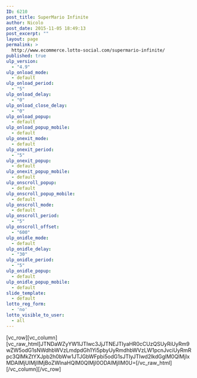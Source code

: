 ```yaml
---
ID: 6210
post_title: SuperMario Infinite
author: Nicolo
post_date: 2015-11-05 18:49:13
post_excerpt: ""
layout: page
permalink: >
  http://www.ecommerce.lotto-social.com/supermario-infinite/
published: true
ulp_version:
  - "4.9"
ulp_onload_mode:
  - default
ulp_onload_period:
  - "5"
ulp_onload_delay:
  - "0"
ulp_onload_close_delay:
  - "0"
ulp_onload_popup:
  - default
ulp_onload_popup_mobile:
  - default
ulp_onexit_mode:
  - default
ulp_onexit_period:
  - "5"
ulp_onexit_popup:
  - default
ulp_onexit_popup_mobile:
  - default
ulp_onscroll_popup:
  - default
ulp_onscroll_popup_mobile:
  - default
ulp_onscroll_mode:
  - default
ulp_onscroll_period:
  - "5"
ulp_onscroll_offset:
  - "600"
ulp_onidle_mode:
  - default
ulp_onidle_delay:
  - "30"
ulp_onidle_period:
  - "5"
ulp_onidle_popup:
  - default
ulp_onidle_popup_mobile:
  - default
slide_template:
  - default
lotto_reg_form:
  - 'no'
lotto_visible_to_user:
  - all
---
```

[vc_row][vc_column][vc_raw_html]JTNDaWZyYW1lJTIwc3JjJTNEJTIyaHR0cCUzQSUyRiUyRm9wZW5odG1sNWdhbWVzLmdpdGh1Yi5pbyUyRmdhbWVzLW1pcnJvciUyRmRpc3QlMkZtYXJpb2h0bWw1JTJGbWFpbi5odG1sJTIyJTIwd2lkdGglM0QlMjIxMDAlMjUlMjIlMjBoZWlnaHQlM0QlMjI0ODAlMjIlM0U=[/vc_raw_html][/vc_column][/vc_row]